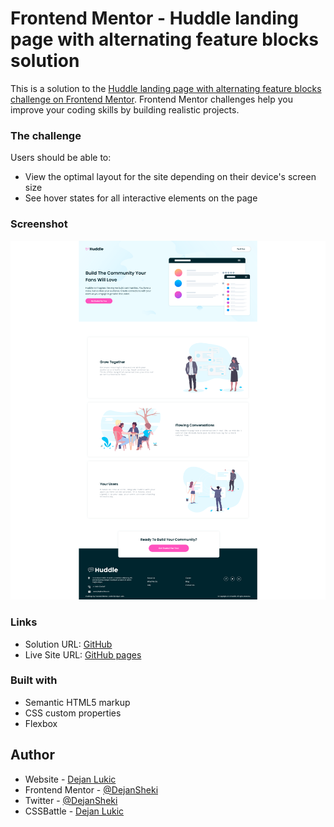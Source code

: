 # Frontend Mentor - Huddle landing page with alternating feature blocks solution

This is a solution to the [Huddle landing page with alternating feature blocks challenge on Frontend Mentor](https://www.frontendmentor.io/challenges/huddle-landing-page-with-alternating-feature-blocks-5ca5f5981e82137ec91a5100). Frontend Mentor challenges help you improve your coding skills by building realistic projects.

### The challenge

Users should be able to:

- View the optimal layout for the site depending on their device's screen size
- See hover states for all interactive elements on the page

### Screenshot

![](./images/screenshot.png)

### Links

- Solution URL: [GitHub](https://github.com/DejanSheki/huddle-landing-page-with-alternating-feature-blocks-master)
- Live Site URL: [GitHub pages](https://dejansheki.github.io/huddle-landing-page-with-alternating-feature-blocks-master/)

### Built with

- Semantic HTML5 markup
- CSS custom properties
- Flexbox

## Author

- Website - [Dejan Lukic](https://dejanlukic.com)
- Frontend Mentor - [@DejanSheki](https://www.frontendmentor.io/profile/DejanSheki)
- Twitter - [@DejanSheki](https://twitter.com/DejanSheki)
- CSSBattle - [Dejan Lukic](https://cssbattle.dev/player/dejansheki)
